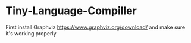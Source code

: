 # Tiny-Language-Compiller

First install Graphviz https://www.graphviz.org/download/ and make sure it's working properly


 
